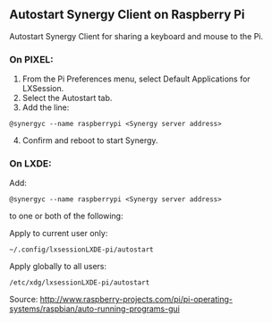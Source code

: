 
## Autostart Synergy Client on Raspberry Pi

Autostart Synergy Client for sharing a keyboard and mouse to the Pi.

### On PIXEL:
1. From the Pi Preferences menu, select Default Applications for LXSession.
2. Select the Autostart tab.
3. Add the line:
```
@synergyc --name raspberrypi <Synergy server address>
```
4. Confirm and reboot to start Synergy.



### On LXDE:
Add:
```
@synergyc --name raspberrypi <Synergy server address>
```
	
to one or both of the following:

Apply to current user only:
```
~/.config/lxsessionLXDE-pi/autostart
```
Apply globally to all users:
```
/etc/xdg/lxsessionLXDE-pi/autostart
```

Source: http://www.raspberry-projects.com/pi/pi-operating-systems/raspbian/auto-running-programs-gui

